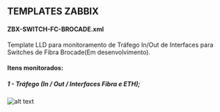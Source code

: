 ## TEMPLATES ZABBIX


#### ZBX-SWITCH-FC-BROCADE.xml

Template LLD para monitoramento de Tráfego In/Out de Interfaces para Switches de Fibra Brocade(Em desenvolvimento).

#### Itens monitorados:<br>
##### 1 - Tráfego (In / Out / Interfaces Fibra e ETH);<br>
![alt text](https://i.imgur.com/Vkw9hwc.png)
